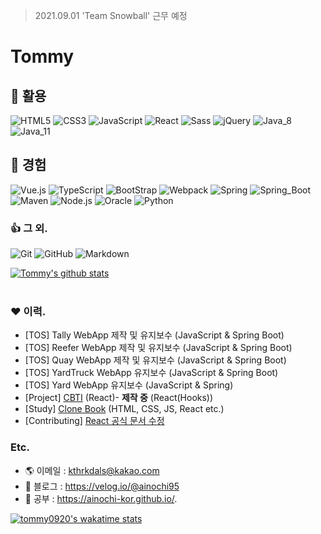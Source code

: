 > 2021.09.01 'Team Snowball' 근무 예정

# Tommy
 
## 🎨 활용 
![HTML5](https://img.shields.io/badge/HTML5-E34F26.svg?logo=HTML5&logoColor=white)
![CSS3](https://img.shields.io/badge/CSS3-1572B6.svg?logo=CSS3&logoColor=white)
![JavaScript](https://img.shields.io/badge/JavaScript-F7DF1E.svg?logo=JavaScript&logoColor=white)
![React](https://img.shields.io/badge/React-61DAFB?logo=React&logoColor=white)
![Sass](https://img.shields.io/badge/Sass-CC6699?logo=Sass&logoColor=white)
![jQuery](https://img.shields.io/badge/jQuery-0769AD?logo=jQuery&logoColor=white)
![Java_8](https://img.shields.io/badge/java8-red?logo=java&logoColor=white)
![Java_11](https://img.shields.io/badge/java11-red?logo=java&logoColor=white)

## 🌱 경험
![Vue.js](https://img.shields.io/badge/Vue.js-4FC08D?logo=Vue.js&logoColor=white)
![TypeScript](https://img.shields.io/badge/TypeScript-3178C6?logo=TypeScript&logoColor=white)
![BootStrap](https://img.shields.io/badge/BootStrap-7952B3?logo=BootStrap&logoColor=white)
![Webpack](https://img.shields.io/badge/Webpack-8DD6F9?logo=Webpack&logoColor=white)
![Spring](https://img.shields.io/badge/Spring-6DB33F.svg?logo=spring&logoColor=white)
![Spring_Boot](https://img.shields.io/badge/Spring_Boot-6DB33F.svg?logo=spring&logoColor=white)
![Maven](https://img.shields.io/badge/Maven-C71A36.svg?logo=apache-maven&logoColor=white)
![Node.js](https://img.shields.io/badge/Node.js-339933?logo=Node.js&logoColor=white)
![Oracle](https://img.shields.io/badge/Oracle-F80000.svg?logo=Oracle&logoColor=white)
![Python](https://img.shields.io/badge/Python-3776AB.svg?logo=Python&logoColor=white)

### 👍 그 외.
![Git](https://img.shields.io/badge/Git-F05032.svg?logo=Git&logoColor=white)
![GitHub](https://img.shields.io/badge/GitHub-181717.svg?logo=GitHub&logoColor=white)
![Markdown](https://img.shields.io/badge/Markdown-000000?logo=markdown&logoColor=white)

[![Tommy's github stats](https://github-readme-stats.vercel.app/api?username=ainochi-kor&hide_border=true&hide=contribs&count_private=true&show_icons=true)](https://github.com/anuraghazra/github-readme-stats)
<br>
<br>

### ❤ 이력.
- [TOS] Tally WebApp 제작 및 유지보수 (JavaScript & Spring Boot)
- [TOS] Reefer WebApp 제작 및 유지보수 (JavaScript & Spring Boot)
- [TOS] Quay WebApp 제작 및 유지보수 (JavaScript & Spring Boot)
- [TOS] YardTruck WebApp 유지보수 (JavaScript & Spring Boot)
- [TOS] Yard WebApp 유지보수 (JavaScript & Spring)
- [Project] [CBTI](https://github.com/CBTI/Front_CBTI) (React)- **제작 중** (React(Hooks))
- [Study] [Clone Book](https://clonebook.netlify.app/) (HTML, CSS, JS, React etc.)
- [Contributing] [React 공식 문서 수정](https://github.com/reactjs/ko.reactjs.org/blob/master/content/docs/web-components.md) 

### Etc.
- 🌎 이메일 : kthrkdals@kakao.com
- 🌱 블로그 : https://velog.io/@ainochi95
- 📖 공부 : https://ainochi-kor.github.io/.


[![tommy0920's wakatime stats](https://github-readme-stats.vercel.app/api/wakatime?username=tommy0920)](https://wakatime.com/@tommy0920)

<!--
**ainochi-kor/ainochi-kor** is a ✨ _special_ ✨ repository because its `README.md` (this file) appears on your GitHub profile.

Here are some ideas to get you started:
![MariaDB](https://img.shields.io/badge/MariaDB-003545.svg?logo=MariaDB&logoColor=white)
![Angular](https://img.shields.io/badge/Angular-DD0031?logo=Angular&logoColor=white)
![GraphQL](https://img.shields.io/badge/GraphQL-E10098?logo=GraphQL&logoColor=white)
![Next.js](https://img.shields.io/badge/Next.js-000000?logo=Next.js&logoColor=white)
![Svelte](https://img.shields.io/badge/Svelte-FF3E00?logo=Svelte&logoColor=white)



- 🔭 I’m currently working on ...
- 🌱 I’m currently learning ...
- 👯 I’m looking to collaborate on ...
- 🤔 I’m looking for help with ...
- 💬 Ask me about ...
- 📫 How to reach me: ...
- 😄 Pronouns: ...
- ⚡ Fun fact: ...
-->
